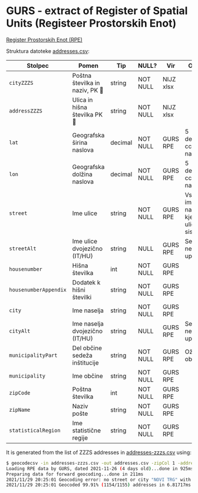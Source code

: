 # GURS - extract of Register of Spatial Units (Registeer Prostorskih Enot)

[Register Prostorskih Enot (RPE)](https://podatki.gov.si/dataset/register-prostorskih-enot)

Struktura datoteke [addresses.csv](addresses.csv):

| Stolpec               | Pomen                              | Tip     | NULL?    | Vir       | Opomba                                       |
|-----------------------|------------------------------------|---------|----------|-----------|----------------------------------------------|
| `cityZZZS`            | Poštna številka in naziv, PK :key: | string  | NOT NULL | NIJZ xlsx |                                              |
| `addressZZZS`         | Ulica in hišna številka PK :key:   | string  | NOT NULL | NIJZ xlsx |                                              |
| `lat`                 | Geografska širina naslova          | decimal | NOT NULL | GURS RPE  | 5 decimalk, cca 1m natančnost                |
| `lon`                 | Geografska dolžina naslova         | decimal | NOT NULL | GURS RPE  | 5 decimalk, cca 1m natančnost                |
| `street`              | Ime ulice                          | string  | NOT NULL | GURS RPE  | Vsebuje ime naselja kjer ni uličnega sistema |
| `streetAlt`           | Ime ulice dvojezično (IT/HU)       | string  | NULL     | GURS RPE  | Se (še?) ne uporablja                        |
| `housenumber`         | Hišna številka                     | int     | NOT NULL | GURS RPE  |                                              |
| `housenumberAppendix` | Dodatek k hišni številki           | string  | NOT NULL | GURS RPE  |                                              |
| `city`                | Ime naselja                        | string  | NOT NULL | GURS RPE  |                                              |
| `cityAlt`             | Ime naselja dvojezično (IT/HU)     | string  | NULL     | GURS RPE  | Se (še?) ne uporablja                        |
| `municipalityPart`    | Del občine sedeža inštitucije      | string  | NOT NULL | GURS RPE  | Ožji del občine                              |
| `municipality`        | Ime občine                         | string  | NOT NULL | GURS RPE  |                                              |
| `zipCode`             | Poštna številka                    | int     | NOT NULL | GURS RPE  |                                              |
| `zipName`             | Naziv pošte                        | string  | NOT NULL | GURS RPE  |                                              |
| `statisticalRegion`   | Ime statistične regije             | string  | NOT NULL | GURS RPE  |                                              |

It is generated from the list of ZZZS addresses in [addresses-zzzs.csv](addresses-zzzs.csv) using:

```bash
$ geocodecsv -in addresses-zzzs.csv -out addresses.csv -zipCol 1 -addressCol 2 -appendAll
Loading RPE data by GURS, dated 2021-11-26 (4 days old)...done in 925ms
Preparing data for forward geocoding...done in 211ms
2021/11/29 20:25:01 Geocoding error: no street or city "NOVI TRG" with number 999 in postal area 8000
2021/11/29 20:25:01 Geocoded 99.91% (1154/1155) addresses in 6.81717ms. 1 errors.
```
